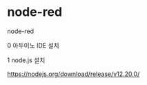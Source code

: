 # node-red
node-red


0 아두이노 IDE 설치



1 node.js 설치

https://nodejs.org/download/release/v12.20.0/




